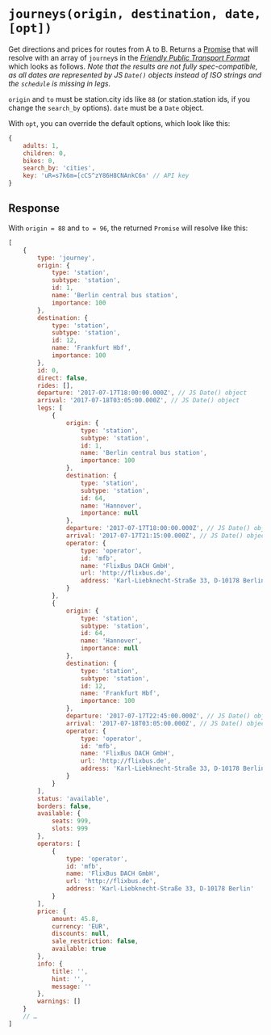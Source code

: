 # `journeys(origin, destination, date, [opt])`

Get directions and prices for routes from A to B. Returns a [Promise](https://developer.mozilla.org/en-US/docs/Web/JavaScript/Reference/Global_Objects/promise) that will resolve with an array of `journey`s in the [*Friendly Public Transport Format*](https://github.com/public-transport/friendly-public-transport-format) which looks as follows.
*Note that the results are not fully spec-compatible, as all dates are represented by JS `Date()` objects instead of ISO strings and the `schedule` is missing in legs.*

`origin` and `to` must be station.city ids like `88` (or station.station ids, if you change the `search_by` options).
`date` must be a `Date` object.

With `opt`, you can override the default options, which look like this:

```javascript
{
	adults: 1,
	children: 0,
	bikes: 0,
	search_by: 'cities',
	key: 'uR=s7k6m=[cCS^zY86H8CNAnkC6n' // API key
}
```

## Response

With `origin = 88` and `to = 96`, the returned `Promise` will resolve like this:

```js
[
	{
		type: 'journey',
		origin: {
			type: 'station',
			subtype: 'station',
			id: 1,
			name: 'Berlin central bus station',
			importance: 100
		},
		destination: {
			type: 'station',
			subtype: 'station',
			id: 12,
			name: 'Frankfurt Hbf',
			importance: 100
		},
		id: 0,
		direct: false,
		rides: [],
		departure: '2017-07-17T18:00:00.000Z', // JS Date() object
		arrival: '2017-07-18T03:05:00.000Z', // JS Date() object
		legs: [
			{
				origin: {
					type: 'station',
					subtype: 'station',
					id: 1,
					name: 'Berlin central bus station',
					importance: 100
				},
				destination: {
					type: 'station',
					subtype: 'station',
					id: 64,
					name: 'Hannover',
					importance: null
				},
				departure: '2017-07-17T18:00:00.000Z', // JS Date() object
				arrival: '2017-07-17T21:15:00.000Z', // JS Date() object
				operator: {
					type: 'operator',
					id: 'mfb',
					name: 'FlixBus DACH GmbH',
					url: 'http://flixbus.de',
					address: 'Karl-Liebknecht-Straße 33, D-10178 Berlin'
				}
			},
			{
				origin: {
					type: 'station',
					subtype: 'station',
					id: 64,
					name: 'Hannover',
					importance: null
				},
				destination: {
					type: 'station',
					subtype: 'station',
					id: 12,
					name: 'Frankfurt Hbf',
					importance: 100
				},
				departure: '2017-07-17T22:45:00.000Z', // JS Date() object
				arrival: '2017-07-18T03:05:00.000Z', // JS Date() object
				operator: {
					type: 'operator',
					id: 'mfb',
					name: 'FlixBus DACH GmbH',
					url: 'http://flixbus.de',
					address: 'Karl-Liebknecht-Straße 33, D-10178 Berlin'
				}
			}
		],
		status: 'available',
		borders: false,
		available: {
			seats: 999,
			slots: 999
		},
		operators: [
			{
				type: 'operator',
				id: 'mfb',
				name: 'FlixBus DACH GmbH',
				url: 'http://flixbus.de',
				address: 'Karl-Liebknecht-Straße 33, D-10178 Berlin'
			}
		],
		price: {
			amount: 45.8,
			currency: 'EUR',
			discounts: null,
			sale_restriction: false,
			available: true
		},
		info: {
			title: '',
			hint: '',
			message: ''
		},
		warnings: []
	}
	// …
]
```
